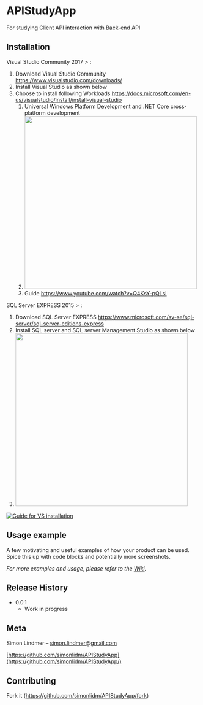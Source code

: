 # APIStudyApp

For studying Client API interaction with Back-end API


## Installation

Visual Studio Community 2017 > :

1. Download Visual Studio Community https://www.visualstudio.com/downloads/
2. Install Visual Studio as shown below
3. Choose to install following Workloads https://docs.microsoft.com/en-us/visualstudio/install/install-visual-studio
   1. Universal Windows Platform Development and .NET Core cross-platform development
   2. <img src="https://docs.microsoft.com/en-us/visualstudio/install/media/install-visual-studio-enterprise.png" width="450"/>
   3. Guide https://www.youtube.com/watch?v=Q4KsY-pQLsI

SQL Server EXPRESS 2015 > :

1. Download SQL Server EXPRESS https://www.microsoft.com/sv-se/sql-server/sql-server-editions-express
2. Install SQL server and SQL server Management Studio as shown below
3. <img src="http://www.theamazingpics.com/includes/img/pics/captivating-pic-of-rotterdam-in-a-bubble.jpg" width="450"/>

  [![Guide for VS installation](https://img.youtube.com/vi/Q4KsY-pQLsI/0.jpg)](https://www.youtube.com/watch?v=Q4KsY-pQLsI)


## Usage example

A few motivating and useful examples of how your product can be used. Spice this up with code blocks and potentially more screenshots.

_For more examples and usage, please refer to the [Wiki][wiki]._


## Release History

* 0.0.1
    * Work in progress

## Meta

Simon Lindmer – simon.lindmer@gmail.com

[https://github.com/simonlidm/APIStudyApp](https://github.com/simonlidm/APIStudyApp/)

## Contributing

Fork it (<https://github.com/simonlidm/APIStudyApp/fork>)

<!-- Markdown link & img dfn's -->
[wiki]: https://github.com/simonlidm/APIStudyApp/wiki

